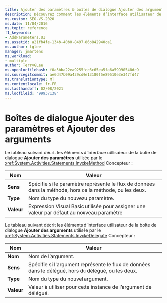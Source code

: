 ```yaml
---
title: Ajouter des paramètres & boîtes de dialogue Ajouter des arguments
description: Découvrez comment les éléments d’interface utilisateur de la boîte de dialogue Ajouter des paramètres sont utilisés par le concepteur InvokeMethod dans Concepteur de flux de travail.
ms.custom: SEO-VS-2020
ms.date: 11/04/2016
ms.topic: reference
f1_keywords:
- AddParameters.UI
ms.assetid: a21fb4fe-134b-40b0-8497-86b842940ca1
ms.author: tglee
manager: jmartens
ms.workload:
- multiple
author: TerryGLee
ms.openlocfilehash: f0a5bba22ea9255fcc6c65ea5fa6a59990548dc9
ms.sourcegitcommit: ae6d47b09a439cd0e13180f5e89510e3e347fd47
ms.translationtype: MT
ms.contentlocale: fr-FR
ms.lasthandoff: 02/08/2021
ms.locfileid: "99937138"
---
```

# <a name="add-parameters-and-add-arguments-dialog-boxes"></a>Boîtes de dialogue Ajouter des paramètres et Ajouter des arguments

Le tableau suivant décrit les éléments d’interface utilisateur de la boîte de dialogue **Ajouter des paramètres** utilisée par le <xref:System.Activities.Statements.InvokeMethod> Concepteur :

|Nom|Valeur|
|-|-|
|**Sens**|Spécifie si le paramètre représente le flux de données dans la méthode, hors de la méthode, ou les deux.|
|**Type**|Nom du type du nouveau paramètre.|
|**Valeur**|Expression Visual Basic utilisée pour assigner une valeur par défaut au nouveau paramètre|

Le tableau suivant décrit les éléments d’interface utilisateur de la boîte de dialogue **Ajouter des arguments** utilisée par le <xref:System.Activities.Statements.InvokeDelegate> Concepteur :

|Nom|Valeur|
|-|-|
|**Nom**|Nom de l’argument.|
|**Sens**|Spécifie si l'argument représente le flux de données dans le délégué, hors du délégué, ou les deux.|
|**Type**|Nom du type du nouvel argument.|
|**Valeur**|Valeur à utiliser pour cette instance de l’argument de délégué.|

